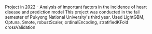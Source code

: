 Project in 2022 - Analysis of important factors in the incidence of heart disease and prediction model
This project was conducted in the fall semester of Pukyong National University's third year.
Used LightGBM, Optuna, Smote, robustScaler, ordinalEncoding, stratifiedKFold crossValidation
